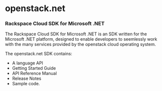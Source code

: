 openstack.net
=============
### Rackspace Cloud SDK for Microsoft .NET

<p>The Rackspace Cloud SDK for Microsoft .NET is an SDK written for the Microsoft .NET platform, designed to enable developers to seemlessly work with the many services provided by the openstack cloud operating system.</p>  
<p>The openstack.net SDK contains:
	<ul>
		<li>A language API</li>
		<li>Getting Started Guide</li>
		<li>API Reference Manual</li>
		<li>Release Notes</li>
		<li>Sample code.</li>
	</ul>
</p>
